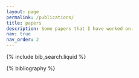 ```yaml
---
layout: page
permalink: /publications/
title: papers
description: Some papers that I have worked on.
nav: true
nav_order: 2
---
```


<!-- _pages/publications.md -->

<!-- Bibsearch Feature -->

{% include bib_search.liquid %}

<div class="publications">

{% bibliography %}

</div>